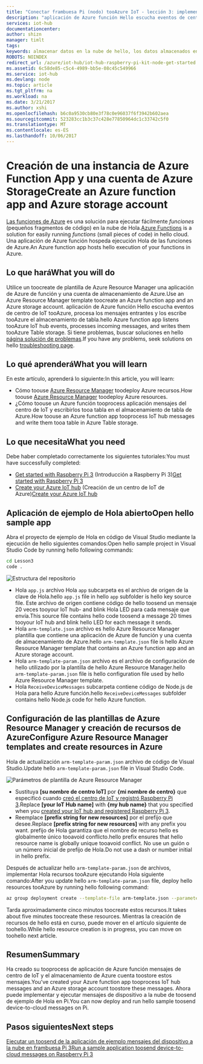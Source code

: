 ```yaml
---
title: "Conectar frambuesa Pi (nodo) tooAzure IoT - lección 3: implementación de plantilla | Documentos de Microsoft"
description: "aplicación de Azure función Hello escucha eventos de centro de IoT tooAzure, procesa los mensajes entrantes y los escribe tooAzure el almacenamiento de tabla."
services: iot-hub
documentationcenter: 
author: shizn
manager: timlt
tags: 
keywords: almacenar datos en la nube de hello, los datos almacenados en la nube, el servicio de nube de iot
ROBOTS: NOINDEX
redirect_url: /azure/iot-hub/iot-hub-raspberry-pi-kit-node-get-started
ms.assetid: 6c58de85-c5c4-4989-bb5e-08c45c549966
ms.service: iot-hub
ms.devlang: node
ms.topic: article
ms.tgt_pltfrm: na
ms.workload: na
ms.date: 3/21/2017
ms.author: xshi
ms.openlocfilehash: b6c0a9530cb80e3f78c0e96037f6f3942b602aea
ms.sourcegitcommit: 523283cc1b3c37c428e77850964dc1c33742c5f0
ms.translationtype: MT
ms.contentlocale: es-ES
ms.lasthandoff: 10/06/2017
---
```

# <a name="create-an-azure-function-app-and-azure-storage-account"></a><span data-ttu-id="47084-104">Creación de una instancia de Azure Function App y una cuenta de Azure Storage</span><span class="sxs-lookup"><span data-stu-id="47084-104">Create an Azure function app and Azure storage account</span></span>
<span data-ttu-id="47084-105">[Las funciones de Azure](../azure-functions/functions-overview.md) es una solución para ejecutar fácilmente *funciones* (pequeños fragmentos de código) en la nube de Hola.</span><span class="sxs-lookup"><span data-stu-id="47084-105">[Azure Functions](../azure-functions/functions-overview.md) is a solution for easily running *functions* (small pieces of code) in hello cloud.</span></span> <span data-ttu-id="47084-106">Una aplicación de Azure función hospeda ejecución Hola de las funciones de Azure.</span><span class="sxs-lookup"><span data-stu-id="47084-106">An Azure function app hosts hello execution of your functions in Azure.</span></span>

## <a name="what-you-will-do"></a><span data-ttu-id="47084-107">Lo que hará</span><span class="sxs-lookup"><span data-stu-id="47084-107">What you will do</span></span>
<span data-ttu-id="47084-108">Utilice un toocreate de plantilla de Azure Resource Manager una aplicación de Azure de función y una cuenta de almacenamiento de Azure.</span><span class="sxs-lookup"><span data-stu-id="47084-108">Use an Azure Resource Manager template toocreate an Azure function app and an Azure storage account.</span></span> <span data-ttu-id="47084-109">aplicación de Azure función Hello escucha eventos de centro de IoT tooAzure, procesa los mensajes entrantes y los escribe tooAzure el almacenamiento de tabla.</span><span class="sxs-lookup"><span data-stu-id="47084-109">hello Azure function app listens tooAzure IoT hub events, processes incoming messages, and writes them tooAzure Table storage.</span></span> <span data-ttu-id="47084-110">Si tiene problemas, buscar soluciones en hello [página solución de problemas](iot-hub-raspberry-pi-kit-node-troubleshooting.md).</span><span class="sxs-lookup"><span data-stu-id="47084-110">If you have any problems, seek solutions on hello [troubleshooting page](iot-hub-raspberry-pi-kit-node-troubleshooting.md).</span></span>

## <a name="what-you-will-learn"></a><span data-ttu-id="47084-111">Lo qué aprenderá</span><span class="sxs-lookup"><span data-stu-id="47084-111">What you will learn</span></span>
<span data-ttu-id="47084-112">En este artículo, aprenderá lo siguiente:</span><span class="sxs-lookup"><span data-stu-id="47084-112">In this article, you will learn:</span></span>

* <span data-ttu-id="47084-113">Cómo toouse [Azure Resource Manager](../azure-resource-manager/resource-group-overview.md) toodeploy Azure recursos.</span><span class="sxs-lookup"><span data-stu-id="47084-113">How toouse [Azure Resource Manager](../azure-resource-manager/resource-group-overview.md) toodeploy Azure resources.</span></span>
* <span data-ttu-id="47084-114">¿Cómo toouse un Azure función tooprocess aplicación mensajes del centro de IoT y escribirlos tooa tabla en el almacenamiento de tabla de Azure.</span><span class="sxs-lookup"><span data-stu-id="47084-114">How toouse an Azure function app tooprocess IoT hub messages and write them tooa table in Azure Table storage.</span></span>

## <a name="what-you-need"></a><span data-ttu-id="47084-115">Lo que necesita</span><span class="sxs-lookup"><span data-stu-id="47084-115">What you need</span></span>
<span data-ttu-id="47084-116">Debe haber completado correctamente los siguientes tutoriales:</span><span class="sxs-lookup"><span data-stu-id="47084-116">You must have successfully completed:</span></span>
* <span data-ttu-id="47084-117">[Get started with Raspberry Pi 3](iot-hub-raspberry-pi-kit-node-get-started.md) (Introducción a Raspberry Pi 3)</span><span class="sxs-lookup"><span data-stu-id="47084-117">[Get started with Raspberry Pi 3](iot-hub-raspberry-pi-kit-node-get-started.md)</span></span>
* <span data-ttu-id="47084-118">[Create your Azure IoT hub](iot-hub-raspberry-pi-kit-node-get-started.md) (Creación de un centro de IoT de Azure)</span><span class="sxs-lookup"><span data-stu-id="47084-118">[Create your Azure IoT hub](iot-hub-raspberry-pi-kit-node-get-started.md)</span></span>

## <a name="open-hello-sample-app"></a><span data-ttu-id="47084-119">Aplicación de ejemplo de Hola abierto</span><span class="sxs-lookup"><span data-stu-id="47084-119">Open hello sample app</span></span>
<span data-ttu-id="47084-120">Abra el proyecto de ejemplo de Hola en código de Visual Studio mediante la ejecución de hello siguientes comandos:</span><span class="sxs-lookup"><span data-stu-id="47084-120">Open hello sample project in Visual Studio Code by running hello following commands:</span></span>

```bash
cd Lesson3
code .
```

![Estructura del repositorio](media/iot-hub-raspberry-pi-lessons/lesson3/repo_structure.png)

* <span data-ttu-id="47084-122">Hola `app.js` archivo Hola `app` subcarpeta es el archivo de origen de la clave de Hola.</span><span class="sxs-lookup"><span data-stu-id="47084-122">hello `app.js` file in hello `app` subfolder is hello key source file.</span></span> <span data-ttu-id="47084-123">Este archivo de origen contiene código de hello toosend un mensaje 20 veces tooyour IoT hub- and blink Hola LED para cada mensaje que envía.</span><span class="sxs-lookup"><span data-stu-id="47084-123">This source file contains hello code toosend a message 20 times tooyour IoT hub and blink hello LED for each message it sends.</span></span>
* <span data-ttu-id="47084-124">Hola `arm-template.json` archivo es hello Azure Resource Manager plantilla que contiene una aplicación de Azure de función y una cuenta de almacenamiento de Azure.</span><span class="sxs-lookup"><span data-stu-id="47084-124">hello `arm-template.json` file is hello Azure Resource Manager template that contains an Azure function app and an Azure storage account.</span></span>
* <span data-ttu-id="47084-125">Hola `arm-template-param.json` archivo es el archivo de configuración de hello utilizado por la plantilla de hello Azure Resource Manager.</span><span class="sxs-lookup"><span data-stu-id="47084-125">hello `arm-template-param.json` file is hello configuration file used by hello Azure Resource Manager template.</span></span>
* <span data-ttu-id="47084-126">Hola `ReceiveDeviceMessages` subcarpeta contiene código de Node.js de Hola para hello Azure función.</span><span class="sxs-lookup"><span data-stu-id="47084-126">hello `ReceiveDeviceMessages` subfolder contains hello Node.js code for hello Azure function.</span></span>

## <a name="configure-azure-resource-manager-templates-and-create-resources-in-azure"></a><span data-ttu-id="47084-127">Configuración de las plantillas de Azure Resource Manager y creación de recursos de Azure</span><span class="sxs-lookup"><span data-stu-id="47084-127">Configure Azure Resource Manager templates and create resources in Azure</span></span>
<span data-ttu-id="47084-128">Hola de actualización `arm-template-param.json` archivo de código de Visual Studio.</span><span class="sxs-lookup"><span data-stu-id="47084-128">Update hello `arm-template-param.json` file in Visual Studio Code.</span></span>

![Parámetros de plantilla de Azure Resource Manager](media/iot-hub-raspberry-pi-lessons/lesson3/arm_para.png)

* <span data-ttu-id="47084-130">Sustituya **[su nombre de centro IoT]** por **{mi nombre de centro}** que especificó cuando [creó el centro de IoT y registró Raspberry Pi 3](iot-hub-raspberry-pi-kit-node-lesson2-prepare-azure-iot-hub.md).</span><span class="sxs-lookup"><span data-stu-id="47084-130">Replace **[your IoT Hub name]** with **{my hub name}** that you specified when you [created your IoT hub and registered Raspberry Pi 3](iot-hub-raspberry-pi-kit-node-lesson2-prepare-azure-iot-hub.md).</span></span>
* <span data-ttu-id="47084-131">Reemplace **[prefix string for new resources]** por el prefijo que desee.</span><span class="sxs-lookup"><span data-stu-id="47084-131">Replace **[prefix string for new resources]** with any prefix you want.</span></span> <span data-ttu-id="47084-132">prefijo de Hola garantiza que el nombre de recurso hello es globalmente único tooavoid conflicto.</span><span class="sxs-lookup"><span data-stu-id="47084-132">hello prefix ensures that hello resource name is globally unique tooavoid conflict.</span></span> <span data-ttu-id="47084-133">No use un guión o un número inicial de prefijo de Hola.</span><span class="sxs-lookup"><span data-stu-id="47084-133">Do not use a dash or number initial in hello prefix.</span></span>

<span data-ttu-id="47084-134">Después de actualizar hello `arm-template-param.json` de archivos, implementar Hola recursos tooAzure ejecutando Hola siguiente comando:</span><span class="sxs-lookup"><span data-stu-id="47084-134">After you update hello `arm-template-param.json` file, deploy hello resources tooAzure by running hello following command:</span></span>

```bash
az group deployment create --template-file arm-template.json --parameters @arm-template-param.json -g iot-sample
```

<span data-ttu-id="47084-135">Tarda aproximadamente cinco minutos toocreate estos recursos.</span><span class="sxs-lookup"><span data-stu-id="47084-135">It takes about five minutes toocreate these resources.</span></span> <span data-ttu-id="47084-136">Mientras la creación de recursos de hello está en curso, puede mover en el artículo siguiente de toohello.</span><span class="sxs-lookup"><span data-stu-id="47084-136">While hello resource creation is in progress, you can move on toohello next article.</span></span>

## <a name="summary"></a><span data-ttu-id="47084-137">Resumen</span><span class="sxs-lookup"><span data-stu-id="47084-137">Summary</span></span>
<span data-ttu-id="47084-138">Ha creado su tooprocess de aplicación de Azure función mensajes de centro de IoT y el almacenamiento de Azure cuenta toostore estos mensajes.</span><span class="sxs-lookup"><span data-stu-id="47084-138">You've created your Azure function app tooprocess IoT hub messages and an Azure storage account toostore these messages.</span></span> <span data-ttu-id="47084-139">Ahora puede implementar y ejecutar mensajes de dispositivo a la nube de toosend de ejemplo de Hola en Pi.</span><span class="sxs-lookup"><span data-stu-id="47084-139">You can now deploy and run hello sample toosend device-to-cloud messages on Pi.</span></span>

## <a name="next-steps"></a><span data-ttu-id="47084-140">Pasos siguientes</span><span class="sxs-lookup"><span data-stu-id="47084-140">Next steps</span></span>
[<span data-ttu-id="47084-141">Ejecutar un toosend de la aplicación de ejemplo mensajes del dispositivo a la nube en frambuesa Pi 3</span><span class="sxs-lookup"><span data-stu-id="47084-141">Run a sample application toosend device-to-cloud messages on Raspberry Pi 3</span></span>](iot-hub-raspberry-pi-kit-node-lesson3-run-azure-blink.md)

